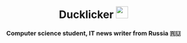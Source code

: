 <h1 align="center">Ducklicker</a> 
<img src="(https://w7.pngwing.com/pngs/412/561/png-transparent-duck-toy-rubber-duck-animals-bird-water-bird.png)" height="32"/></h1>
<h3 align="center">Computer science student, IT news writer from Russia 🇷🇺</h3>
